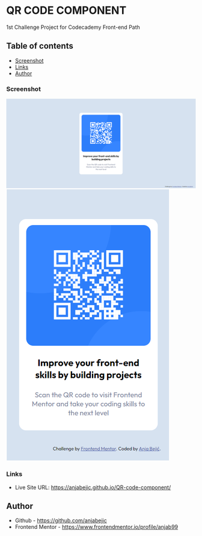 # QR CODE COMPONENT
1st Challenge Project for Codecademy Front-end Path

## Table of contents

  - [Screenshot](#screenshot)
  - [Links](#links)
  - [Author](#author)


### Screenshot

![Desktop View](/images/my-desktop-view.png) 
![Mobile View](/images/my-mobile-view.png) 


### Links

- Live Site URL: https://anjabejic.github.io/QR-code-component/


## Author

- Github - https://github.com/anjabejic
- Frontend Mentor - https://www.frontendmentor.io/profile/anjab99

